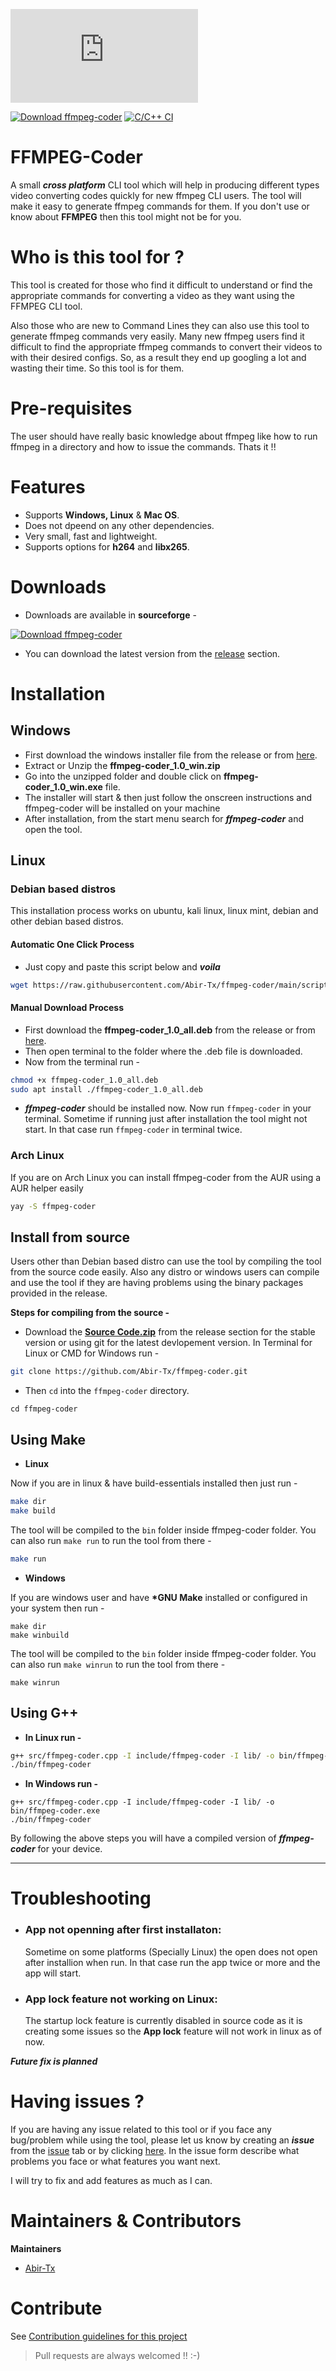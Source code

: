 [![Download ffmpeg-coder](https://sourceforge.net/sflogo.php?type=11&group_id=3333544)](https://sourceforge.net/p/ffmpeg-coder/)

[![Download ffmpeg-coder](https://img.shields.io/sourceforge/dt/ffmpeg-coder.svg)](https://sourceforge.net/projects/ffmpeg-coder/files/latest/download) [![C/C++ CI](https://github.com/Abir-Tx/ffmpeg-coder/actions/workflows/c-cpp.yml/badge.svg)](https://github.com/Abir-Tx/ffmpeg-coder/actions/workflows/c-cpp.yml)

# FFMPEG-Coder

A small **_cross platform_** CLI tool which will help in producing different types video converting codes quickly for new ffmpeg CLI users. The tool will make it easy to generate ffmpeg commands for them. If you don't use or know about **FFMPEG** then this tool might not be for you.

# Who is this tool for ?

This tool is created for those who find it difficult to understand or find the appropriate commands for converting a video as they want using the FFMPEG CLI tool.

Also those who are new to Command Lines they can also use this tool to generate ffmpeg commands very easily. Many new ffmpeg users find it difficult to find the appropriate ffmpeg commands to convert their videos to with their desired configs. So, as a result they end up googling a lot and wasting their time. So this tool is for them.

# Pre-requisites

The user should have really basic knowledge about ffmpeg like how to run ffmpeg in a directory and how to issue the commands. Thats it !!

# Features

- Supports **Windows, Linux** & **Mac OS**.
- Does not dpeend on any other dependencies.
- Very small, fast and lightweight.
- Supports options for **h264** and **libx265**.

# Downloads

- Downloads are available in **sourceforge** -

[![Download ffmpeg-coder](https://a.fsdn.com/con/app/sf-download-button)](https://sourceforge.net/projects/ffmpeg-coder/files/latest/download)

- You can download the latest version from the [release](https://github.com/Abir-Tx/ffmpeg-coder/releases/latest) section.

# Installation

## Windows

- First download the windows installer file from the release or from [here](https://github.com/Abir-Tx/ffmpeg-coder/releases/download/v1.0/ffmpeg-coder_1.0_win.zip).
- Extract or Unzip the **ffmpeg-coder_1.0_win.zip**
- Go into the unzipped folder and double click on **ffmpeg-coder_1.0_win.exe** file.
- The installer will start & then just follow the onscreen instructions and ffmpeg-coder will be installed on your machine
- After installation, from the start menu search for **_ffmpeg-coder_** and open the tool.

## Linux 

### Debian based distros

This installation process works on ubuntu, kali linux, linux mint, debian and other debian based distros.

#### Automatic One Click Process

- Just copy and paste this script below and **_voila_**

```bash
wget https://raw.githubusercontent.com/Abir-Tx/ffmpeg-coder/main/scripts/debian_install.sh && chmod +x debian_install.sh &&./debian_install.sh
```

#### Manual Download Process

- First download the **ffmpeg-coder_1.0_all.deb** from the release or from [here](https://github.com/Abir-Tx/ffmpeg-coder/releases/download/v1.0/ffmpeg-coder_1.0_all.deb).
- Then open terminal to the folder where the .deb file is downloaded.
- Now from the terminal run -

```bash
chmod +x ffmpeg-coder_1.0_all.deb
sudo apt install ./ffmpeg-coder_1.0_all.deb
```

- **_ffmpeg-coder_** should be installed now. Now run `ffmpeg-coder` in your terminal. Sometime if running just after installation the tool might not start. In that case run `ffmpeg-coder` in terminal twice.

### Arch Linux

If you are on Arch Linux you can install ffmpeg-coder from the AUR using a AUR helper easily

```bash
yay -S ffmpeg-coder
```



## Install from source

Users other than Debian based distro can use the tool by compiling the tool from the source code easily. Also any distro or windows users can compile and use the tool if they are having problems using the binary packages provided in the release.

**Steps for compiling from the source -**

- Download the [**Source Code.zip**](https://github.com/Abir-Tx/ffmpeg-coder/archive/v1.0.zip) from the release section for the stable version or using git for the latest devlopement version. In Terminal for Linux or CMD for Windows run -

```bash
git clone https://github.com/Abir-Tx/ffmpeg-coder.git
```

- Then `cd` into the `ffmpeg-coder` directory.

```bahs
cd ffmpeg-coder
```

## Using Make

- **Linux**

Now if you are in linux & have build-essentials installed then just run -

```bash
make dir
make build
```

The tool will be compiled to the `bin` folder inside ffmpeg-coder folder. You can also run `make run` to run the tool from there -

```bash
make run
```

- **Windows**

If you are windows user and have **\*GNU Make** installed or configured in your system then run -

```batch
make dir
make winbuild
```

The tool will be compiled to the `bin` folder inside ffmpeg-coder folder. You can also run `make winrun` to run the tool from there -

```batch
make winrun
```

## Using G++

- **In Linux run -**

```bash
g++ src/ffmpeg-coder.cpp -I include/ffmpeg-coder -I lib/ -o bin/ffmpeg-coder
./bin/ffmpeg-coder
```

- **In Windows run -**

```batch
g++ src/ffmpeg-coder.cpp -I include/ffmpeg-coder -I lib/ -o bin/ffmpeg-coder.exe
./bin/ffmpeg-coder
```

By following the above steps you will have a compiled version of **_ffmpeg-coder_** for your device.

---

# Troubleshooting

- ### **App not openning after first installaton**:

  Sometime on some platforms (Specially Linux) the open does not open after installion when run. In that case run the app twice or more and the app will start.

- ### **App lock feature not working on Linux**:
  The startup lock feature is currently disabled in source code as it is creating some issues so the **App lock** feature will not work in linux as of now.

**_Future fix is planned_**

# Having issues ?

If you are having any issue related to this tool or if you face any bug/problem while using the tool, please let us know by creating an **_issue_** from the [issue](https://github.com/Abir-Tx/ffmpeg-coder/issues) tab or by clicking [here](https://github.com/Abir-Tx/ffmpeg-coder/issues/new/choose). In the issue form describe what problems you face or what features you want next.

I will try to fix and add features as much as I can.

# Maintainers & Contributors

**Maintainers**

- [Abir-Tx](https://www.github.com/abir-tx)

# Contribute

See [Contribution guidelines for this project](/docs/CONTRIBUTING.md)

> Pull requests are always welcomed !! :-)
